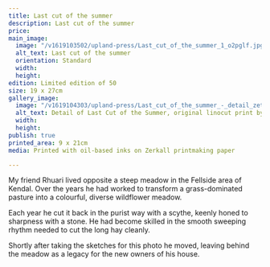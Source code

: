 ```yaml
---
title: Last cut of the summer
description: Last cut of the summer
price: 
main_image:
  image: "/v1619103502/upland-press/Last_cut_of_the_summer_1_o2pglf.jpg"
  alt_text: Last cut of the summer
  orientation: Standard
  width: 
  height: 
edition: Limited edition of 50
size: 19 x 27cm
gallery_image:
  image: "/v1619104303/upland-press/Last_cut_of_the_summer_-_detail_zet9bh.jpg"
  alt_text: Detail of Last Cut of the Summer, original linocut print by Toby Travis
  width: 
  height: 
publish: true
printed_area: 9 x 21cm
media: Printed with oil-based inks on Zerkall printmaking paper

---
```

My friend Rhuari lived opposite a steep meadow in the Fellside area of Kendal. Over the years he had worked to transform a grass-dominated pasture into a colourful, diverse wildflower meadow.

Each year he cut it back in the purist way with a scythe, keenly honed to sharpness with a stone. He had become skilled in the smooth sweeping rhythm needed to cut the long hay cleanly.

Shortly after taking the sketches for this photo he moved, leaving behind the meadow as a  legacy for the new owners of his house.